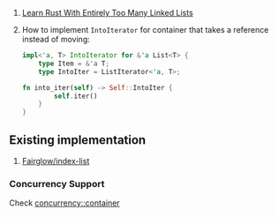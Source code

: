  1. [Learn Rust With Entirely Too Many Linked Lists](https://rust-unofficial.github.io/too-many-lists/)
 2. How to implement `IntoIterator` for container that takes a reference instead of moving:
    
    ```rust
    impl<'a, T> IntoIterator for &'a List<T> {
        type Item = &'a T;                    
        type IntoIter = ListIterator<'a, T>;  
    
    fn into_iter(self) -> Self::IntoIter {
            self.iter()                       
        }                                     
    }
    ```

## Existing implementation
 1. [Fairglow/index-list](https://crates.io/crates/index_list)

### Concurrency Support

Check [concurrency::container](/rust/concurrency.md#container)
